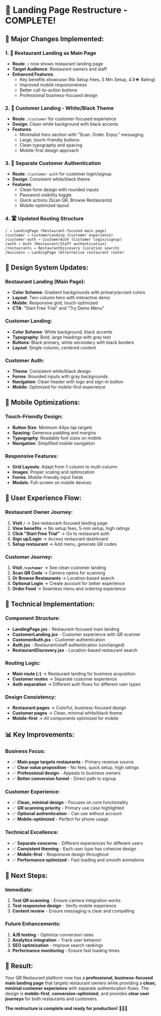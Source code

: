 # 🎉 Landing Page Restructure - COMPLETE!

## 🎯 **Major Changes Implemented:**

### **1. 🏢 Restaurant Landing as Main Page**
- **Route**: `/` now shows restaurant landing page
- **Target Audience**: Restaurant owners and staff
- **Enhanced Features**:
  - Key benefits showcase (No Setup Fees, 5 Min Setup, 4.9★ Rating)
  - Improved mobile responsiveness
  - Better call-to-action buttons
  - Professional business-focused design

### **2. 🎨 Customer Landing - White/Black Theme**
- **Route**: `/customer` for customer-focused experience
- **Design**: Clean white background with black accents
- **Features**:
  - Minimalist hero section with "Scan. Order. Enjoy." messaging
  - Large, touch-friendly buttons
  - Clean typography and spacing
  - Mobile-first design approach

### **3. 🔐 Separate Customer Authentication**
- **Route**: `/customer-auth` for customer login/signup
- **Design**: Consistent white/black theme
- **Features**:
  - Clean form design with rounded inputs
  - Password visibility toggle
  - Quick actions (Scan QR, Browse Restaurants)
  - Mobile-optimized layout

### **4. 🛣️ Updated Routing Structure**
```
/ → LandingPage (Restaurant-focused main page)
/customer → CustomerLanding (Customer experience)
/customer-auth → CustomerAuth (Customer login/signup)
/auth → Auth (Restaurant/Staff authentication)
/restaurants → RestaurantDiscovery (Location search)
/business → LandingPage (Alternative restaurant route)
```

## 🎨 **Design System Updates:**

### **Restaurant Landing (Main Page):**
- **Color Scheme**: Gradient backgrounds with primary/accent colors
- **Layout**: Two-column hero with interactive demo
- **Mobile**: Responsive grid, touch-optimized
- **CTA**: "Start Free Trial" and "Try Demo Menu"

### **Customer Landing:**
- **Color Scheme**: White background, black accents
- **Typography**: Bold, large headings with gray text
- **Buttons**: Black primary, white secondary with black borders
- **Layout**: Single-column, centered content

### **Customer Auth:**
- **Theme**: Consistent white/black design
- **Forms**: Rounded inputs with gray backgrounds
- **Navigation**: Clean header with logo and sign-in button
- **Mobile**: Optimized for mobile-first experience

## 📱 **Mobile Optimizations:**

### **Touch-Friendly Design:**
- **Button Size**: Minimum 44px tap targets
- **Spacing**: Generous padding and margins
- **Typography**: Readable font sizes on mobile
- **Navigation**: Simplified mobile navigation

### **Responsive Features:**
- **Grid Layouts**: Adapt from 1-column to multi-column
- **Images**: Proper scaling and optimization
- **Forms**: Mobile-friendly input fields
- **Modals**: Full-screen on mobile devices

## 🚀 **User Experience Flow:**

### **Restaurant Owner Journey:**
1. **Visit `/`** → See restaurant-focused landing page
2. **View benefits** → No setup fees, 5-min setup, high ratings
3. **Click "Start Free Trial"** → Go to restaurant auth
4. **Sign up/Login** → Access restaurant dashboard
5. **Setup restaurant** → Add menu, generate QR codes

### **Customer Journey:**
1. **Visit `/customer`** → See clean customer landing
2. **Scan QR Code** → Camera opens for scanning
3. **Or Browse Restaurants** → Location-based search
4. **Optional Login** → Create account for better experience
5. **Order Food** → Seamless menu and ordering experience

## 🔧 **Technical Implementation:**

### **Component Structure:**
- **LandingPage.jsx** - Restaurant-focused main landing
- **CustomerLanding.jsx** - Customer experience with QR scanner
- **CustomerAuth.jsx** - Customer authentication
- **Auth.jsx** - Restaurant/staff authentication (unchanged)
- **RestaurantDiscovery.jsx** - Location-based restaurant search

### **Routing Logic:**
- **Main route (`/`)** → Restaurant landing for business acquisition
- **Customer routes** → Separate customer experience
- **Auth separation** → Different auth flows for different user types

### **Design Consistency:**
- **Restaurant pages** → Colorful, business-focused design
- **Customer pages** → Clean, minimal white/black theme
- **Mobile-first** → All components optimized for mobile

## 📊 **Key Improvements:**

### **Business Focus:**
- ✅ **Main page targets restaurants** - Primary revenue source
- ✅ **Clear value proposition** - No fees, quick setup, high ratings
- ✅ **Professional design** - Appeals to business owners
- ✅ **Better conversion funnel** - Direct path to signup

### **Customer Experience:**
- ✅ **Clean, minimal design** - Focuses on core functionality
- ✅ **QR scanning priority** - Primary use case highlighted
- ✅ **Optional authentication** - Can use without account
- ✅ **Mobile-optimized** - Perfect for phone usage

### **Technical Excellence:**
- ✅ **Separate concerns** - Different experiences for different users
- ✅ **Consistent theming** - Each user type has cohesive design
- ✅ **Mobile-first** - Responsive design throughout
- ✅ **Performance optimized** - Fast loading and smooth animations

## 🎯 **Next Steps:**

### **Immediate:**
1. **Test QR scanning** - Ensure camera integration works
2. **Test responsive design** - Verify mobile experience
3. **Content review** - Ensure messaging is clear and compelling

### **Future Enhancements:**
1. **A/B testing** - Optimize conversion rates
2. **Analytics integration** - Track user behavior
3. **SEO optimization** - Improve search rankings
4. **Performance monitoring** - Ensure fast loading times

## 🎉 **Result:**

Your QR Restaurant platform now has a **professional, business-focused main landing page** that targets restaurant owners while providing a **clean, minimal customer experience** with separate authentication flows. The design is **mobile-first**, **conversion-optimized**, and provides **clear user journeys** for both restaurants and customers.

**The restructure is complete and ready for production!** 🚀📱✨
